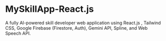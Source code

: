 # MySkillApp-React.js
A fully AI-powered skill developer web application using React.js , Tailwind CSS, Google Firebase (Firestore, Auth), Gemini API, Spline, and Web Speech API.
